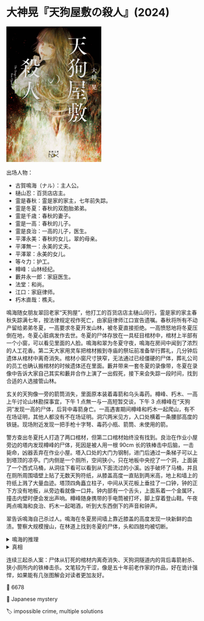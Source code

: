 # 大神晃『天狗屋敷の殺人』(2024)

<img src=images/2024_cover.jpg width=250/>

出场人物：
* 古賀鳴海（ナル）：主人公。
* 樋山忍：百货店店主。
* 霊是春秋：霊是家的家主，七年前失踪。
* 霊是冬夏：春秋的双胞胎弟弟。
* 霊是千歳：春秋的妻子。
* 霊是一高：春秋的儿子。
* 霊是良治：一高的儿子，医生。
* 平澤永美：春秋的女儿，翠的母亲。
* 平澤無一：永美的丈夫。
* 平澤翠：永美的女儿。
* 等々力：护工。
* 樽峰：山林经纪。
* 藪井永一郎：家庭医生。
* 法堂：和尚。
* 江口：家庭律师。
* 朽木直哉：樵夫。

鳴海随女朋友翠回老家“天狗屋”，他打工的百货店店主樋山同行。霊是家的家主春秋失踪满七年，按法律规定视作死亡，由家庭律师江口宣告遗嘱。春秋将所有不动产留给弟弟冬夏，一高要求冬夏开发山林，被冬夏直接拒绝。一高愤怒地将冬夏压倒在地，冬夏心脏病发作去世。冬夏的尸体存放在一具柾目棺材中，棺材上半部有一个小窗，可以看见里面的人脸。鳴海和翠为冬夏守夜，鳴海在房间中闻到了浓烈的人工花香。第二天大家用灵车把棺材搬到寺庙的祭坛前准备举行葬礼，几分钟后遗体从棺材中离奇消失。棺材小窗尺寸狭窄，无法通过已经僵硬的尸体，葬礼公司的员工也确认搬棺材的时候遗体还在里面。藪井带来一套冬夏的录像带，冬夏在录像中告诉大家自己其实和藪井合作上演了一出假死，接下来会失踪一段时间，找到合适的人选接管山林。

玄关的天狗像一旁的箭筒消失，里面原本装着毒箭和乌头毒药。樽峰、朽木、一高上午讨论山林勘探事宜，下午 1 点無一与一高短暂交谈，下午 3 点樽峰在“天狗洞”发现一高的尸体，后背中毒箭身亡。一高遇害期间樽峰和朽木一起爬山，有不在场证明，其他人都没有不在场证明。洞穴两米见方，入口处横着一条腰部高度的铁链。现场附近发现一把手枪十字弩、毒药小瓶、箭筒、未使用的箭。

警方查出冬夏托人打造了两口棺材，但第二口棺材始终没有找到。良治在作业小屋旁边的塔内发现樽峰的尸体，死因是被人用一根 90cm 长的铁棒击中后脑，一击毙命，凶器丢弃在作业小屋。塔入口处的大门为钢制，进门后通过一条梯子可以上到塔顶的凉亭。门内侧是一个厕所，空间狭小，只在地板中央挖了一个洞，上面装了一个西式马桶，从洞往下看可以看到从下面流过的小溪。凶手破坏了马桶，并且在厕所周围墙壁上贴了无数天狗符纸，从膝盖高度一直贴到两米高，地上和墙上的符纸上溅了大量血迹。塔顶四角矗立柱子，中间从天花板上垂挂了一口钟，钟的正下方没有地板，从旁边看就像一口井。钟内部有一个舌头，上面系着一个金属环，撞击内壁时便会发出声响。樽峰随身携带的手电筒被打坏，脚上穿着登山鞋。午夜两点鳴海和良治、朽木一起喝酒，听到大东西倒下的声音和钟声。

翠告诉鳴海自己杀过人。鳴海在冬夏房间墙上靠近膝盖的高度发现一块新鲜的血渍。警察大规模搜山，在林道上找到冬夏的尸体，头和四肢均被切断。

<details><summary>鳴海的推理</summary>
三起杀人案是独立事件。冬夏在天狗洞用毒箭从背后射杀一高，动机是为了阻止他和樽峰等人开发山林。冬夏向樽峰射箭时没有射中目标，反被樽峰扼杀。樽峰临时将冬夏的尸体藏在塔内地板下方，听说警察要搜山，连夜将尸体分割，以消除扼杀痕迹。無一目击樽峰分尸，对他进行勒索，二人发生争执，無一将樽峰打死。在樽峰的推定死亡时间内，没有不在场证明的人中只有無一和江口能用铁棒一击毙命，而江口的房间窗户上有蜘蛛网，说明他没有开窗离开过，由此判断凶手只能是無一。
</details>

<details><summary>真相</summary>
冬夏准备了两口柾目棺材用于掉换（板目棺材的木纹差异明显），但他没来得及实施假死计划便死于心脏病，藪井播放的录像是生前录制（伏线：录像里的冬夏长着胡子）。棺材全长 180cm，冬夏身高 160cm，约有 20cm 余量。朽木在钉棺材前有一段和遗体独处的短暂机会，他把遗体从膝盖以下切断，包扎伤口，并缠上了多层绷带，然后把切下的双腿放进背包回收，在房间里喷了空气清新剂消除血腥味（伏线：人工花香），但还是在墙上留下了一滴血。第二天葬礼公司的两人分别抬着棺材的头部和脚部下楼，棺材倾斜时尸体滑向棺材下方，所以鳴海在庙里打开棺盖窗户时看不到遗体的脸。鳴海出去叫人时，法堂和朽木把装遗体的棺材用第二口空棺材替换。

朽木在天狗洞附近的树上安装了一把十字弩，拉开弓弦装上一支毒箭，把一根细钢丝绑在扳机上，绕过树干连到天狗洞，横着固定在通道上。一高进洞时触动钢丝，十字弩自动射出毒箭，将其射杀。隧道入口处的铁链距地面 90cm，朽木和樽峰身高 175cm，自然会从铁链下方钻入，不会触发陷阱，而一高身高 190cm，自然会从铁链上跨过，才会触发陷阱。朽木盗走整个箭筒，是为了让人以为凶手在 11:30-15:00 之间作案，他在那段时间内有不在场证明，但其实毒箭装置早就提前装好。朽木在发现尸体时假装扭伤了脚，趁樽峰离开报警时拆除杀人装置。

塔内的厕所空间狭小，没人能够举起 90cm 长的铁棒而不碰到门框，更无法一击毙命。朽木卸下塔的地板，放在一块铁格栅上，在格栅四角的孔上拴上绳子，挂在梁上，再将四条绳子拧成一束，通过滑轮转向，系在一棵杉木上。朽木将杉木下方砍出缺口，只要树倒下时便会拉动绳子，将厕所地板向上拉起，使樽峰撞到横梁上的铁棒。樽峰死亡时朽木在自己房中，但他提前将一辆卡车停在斜坡上，车轮下面打了一根楔子，楔子上系了一根绳子，连到房间窗口。朽木拉绳子拔掉楔子，汽车下滑撞上杉木，触发杀人机关。地板拉起时会在地板上留下血迹，但不会在四周墙壁留下血迹，所以朽木把沾血的天狗符重新贴在四周墙壁上，掩饰现场的不自然。因为设定犯人握着铁棒站在入口，所以门内侧没有贴上符纸。朽木破坏马桶是为了拆除地板下方的格栅。

朽木原计划将冬夏的尸体运走，等到警察开始搜山后不得已暴露尸体，让警察终止搜山。七年前春秋砍树时翠刚好经过，春秋强行改变树倒下的方向，结果自己被树砸死。冬夏和朽木为了保护翠，隐藏了春秋的尸体。冬夏不同意开发山林，是为了避免春秋的尸体曝光。
</details>

连续三起杀人案：尸体从钉死的棺材内离奇消失、天狗洞隧道内的背后毒箭射杀、狭小厕所内的铁棒击杀。文笔较为干涩，像是五十年前老作家的作品，好在诡计强悍，如果能有几张图解会对读者更加友好。

:link: 6678

:file_folder: Japanese mystery

:label: impossible crime, multiple solutions
